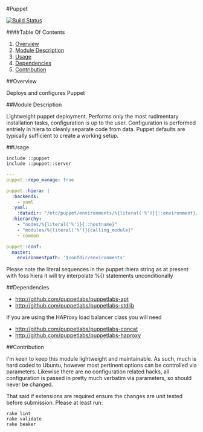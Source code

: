 #Puppet

[![Build Status](https://travis-ci.org/spjmurray/puppet-puppet.png?branch=master)](https://travis-ci.org/spjmurray/puppet-puppet)

####Table Of Contents

1. [Overview](#overview)
2. [Module Description](#module-description)
3. [Usage](#usage)
4. [Dependencies](#dependencies)
5. [Contribution](#contribution)

##Overview

Deploys and configures Puppet

##Module Description

Lightweight puppet deployment.  Performs only the most rudimentary installation
tasks, configuration is up to the user.  Configuration is performed entriely in
hiera to cleanly separate code from data.  Puppet defaults are typically
sufficient to create a working setup.

##Usage

```puppet
include ::puppet
include ::puppet::server
```

```yaml
---
puppet::repo_manage: true

puppet::hiera: |
  :backends:
    - yaml
  :yaml:
    :datadir: "/etc/puppet/environments/%{literal('%')}{::environment}/hiera"
  :hierarchy:
    - "nodes/%{literal('%')}{::hostname}"
    - "modules/%{literal('%')}{calling_module}"
    - common

puppet::conf:
  master:
    environmentpath: '$confdir/environments'
```

Please note the literal sequences in the puppet::hiera string as at present
with foss hiera it will try interpolate %{} statements unconditionally

##Dependencies

- http://github.com/puppetlabs/puppetlabs-apt
- http://github.com/puppetlabs/puppetlabs-stdlib

If you are using the HAProxy load balancer class you will need

- http://github.com/puppetlabs/puppetlabs-concat
- http://github.com/puppetlabs/puppetlabs-haproxy

##Contribution

I'm keen to keep this module lightweight and maintainable.  As such, much is hard
coded to Ubuntu, however most pertinent options can be controlled via parameters.
Likewise there are no configuration related hacks, all configuration is passed in
pretty much verbatim via parameters, so should never be changed.

That said if extensions are required ensure the changes are unit tested before
submission.  Please at least run:

```
rake lint
rake validate
rake beaker
```

